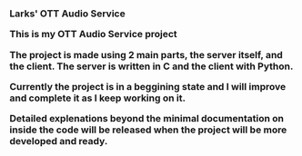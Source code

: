 <h3 title="Larks' OTT Service"> Larks' OTT Audio Service

This is my OTT Audio Service project

The project is made using 2 main parts, the server itself, and the client.
The server is written in C and the client with Python.

Currently the project is in a beggining state and I will improve and complete it as I keep working on it.

Detailed explenations beyond the minimal documentation on inside the code will be released when the project will be more developed and ready.
